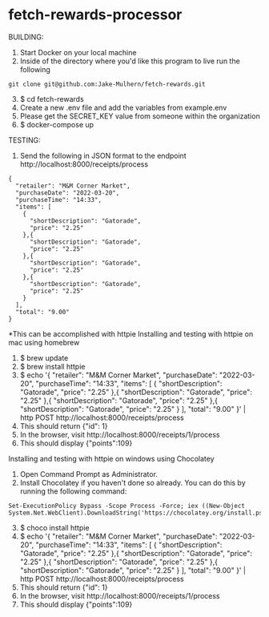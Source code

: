 # fetch-rewards-processor

BUILDING:

1. Start Docker on your local machine
2. Inside of the directory where you'd like this program to live run the following
```
git clone git@github.com:Jake-Mulhern/fetch-rewards.git
```
3. $ cd fetch-rewards
4. Create a new .env file and add the variables from example.env
5. Please get the SECRET_KEY value from someone within the organization
6. $ docker-compose up


TESTING:
1. Send the following in JSON format to the endpoint http://localhost:8000/receipts/process
```
{
  "retailer": "M&M Corner Market",
  "purchaseDate": "2022-03-20",
  "purchaseTime": "14:33",
  "items": [
    {
      "shortDescription": "Gatorade",
      "price": "2.25"
    },{
      "shortDescription": "Gatorade",
      "price": "2.25"
    },{
      "shortDescription": "Gatorade",
      "price": "2.25"
    },{
      "shortDescription": "Gatorade",
      "price": "2.25"
    }
  ],
  "total": "9.00"
}
```

*This can be accomplished with httpie
Installing and testing with httpie on mac using homebrew
1. $ brew update
2. $ brew install httpie
3. $ echo '{
  "retailer": "M&M Corner Market",
  "purchaseDate": "2022-03-20",
  "purchaseTime": "14:33",
  "items": [
    {
      "shortDescription": "Gatorade",
      "price": "2.25"
    },{
      "shortDescription": "Gatorade",
      "price": "2.25"
    },{
      "shortDescription": "Gatorade",
      "price": "2.25"
    },{
      "shortDescription": "Gatorade",
      "price": "2.25"
    }
  ],
  "total": "9.00"
}' | http POST http://localhost:8000/receipts/process
4. This should return {"id": 1}
5. In the browser, visit http://localhost:8000/receipts/1/process
6. This should display {"points":109}

Installing and testing with httpie on windows using Chocolatey
1. Open Command Prompt as Administrator.
2. Install Chocolatey if you haven't done so already. You can do this by running the following command:
```
Set-ExecutionPolicy Bypass -Scope Process -Force; iex ((New-Object System.Net.WebClient).DownloadString('https://chocolatey.org/install.ps1'))

```
3. $ choco install httpie
4. $ echo '{
  "retailer": "M&M Corner Market",
  "purchaseDate": "2022-03-20",
  "purchaseTime": "14:33",
  "items": [
    {
      "shortDescription": "Gatorade",
      "price": "2.25"
    },{
      "shortDescription": "Gatorade",
      "price": "2.25"
    },{
      "shortDescription": "Gatorade",
      "price": "2.25"
    },{
      "shortDescription": "Gatorade",
      "price": "2.25"
    }
  ],
  "total": "9.00"
}' | http POST http://localhost:8000/receipts/process
5. This should return {"id": 1}
6. In the browser, visit http://localhost:8000/receipts/1/process
7. This should display {"points":109}